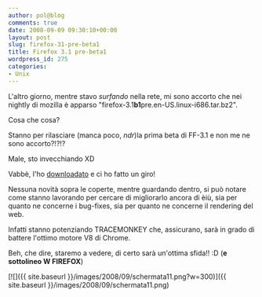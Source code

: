 ```yaml
---
author: pol@blog
comments: true
date: 2008-09-09 09:30:10+00:00
layout: post
slug: firefox-31-pre-beta1
title: Firefox 3.1 pre-beta1
wordpress_id: 275
categories:
- Unix
---
```


L'altro giorno, mentre stavo _surfando_ nella rete, mi sono accorto che nei nightly di mozilla è apparso "firefox-3.1**b1**pre.en-US.linux-i686.tar.bz2".

Cosa che cosa?

Stanno per rilasciare (manca poco, _ndr_)la prima beta di FF-3.1 e non me ne sono accorto?!?!?

Male, sto invecchiando XD

Vabbè, l'ho [downloadato](http://ftp.mozilla.org/pub/mozilla.org/firefox/nightly/latest-trunk/) e ci ho fatto un giro!

Nessuna novità sopra le coperte, mentre guardando dentro, si può notare come stanno lavorando per cercare di migliorarlo ancora di èiù, sia per quanto ne concerne i bug-fixes, sia per quanto ne concerne il rendering del web.

Infatti stanno potenziando TRACEMONKEY che, assicurano, sarà in grado di battere l'ottimo motore V8 di Chrome.

Beh, che dire, staremo a vedere, di certo sarà un'ottima sfida!! :D (**e sottolineo W FIREFOX**)

[![]({{ site.baseurl }}/images/2008/09/schermata11.png?w=300)]({{ site.baseurl }}/images/2008/09/schermata11.png)
